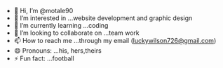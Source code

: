 - 👋 Hi, I’m @motale90
- 👀 I’m interested in ...website development and graphic design 
- 🌱 I’m currently learning ...coding
- 💞️ I’m looking to collaborate on ...team work 
- 📫 How to reach me ...through my email (luckywilson726@gmail.com)
- 😄 Pronouns: ...his, hers,theirs 
- ⚡ Fun fact: ...football 

<!---
motale90/motale90 is a ✨ special ✨ repository because its `README.md` (this file) appears on your GitHub profile.
You can click the Preview link to take a look at your changes.
--->
